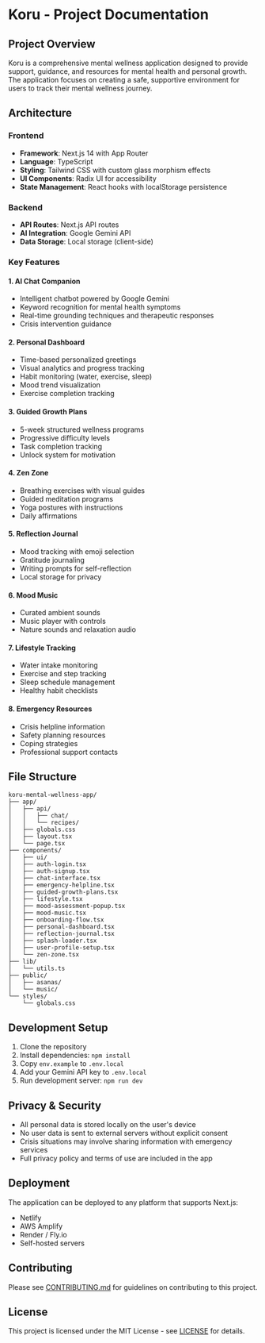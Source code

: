 # Koru - Project Documentation

## Project Overview

Koru is a comprehensive mental wellness application designed to provide support, guidance, and resources for mental health and personal growth. The application focuses on creating a safe, supportive environment for users to track their mental wellness journey.

## Architecture

### Frontend
- **Framework**: Next.js 14 with App Router
- **Language**: TypeScript
- **Styling**: Tailwind CSS with custom glass morphism effects
- **UI Components**: Radix UI for accessibility
- **State Management**: React hooks with localStorage persistence

### Backend
- **API Routes**: Next.js API routes
- **AI Integration**: Google Gemini API
- **Data Storage**: Local storage (client-side)

### Key Features

#### 1. AI Chat Companion
- Intelligent chatbot powered by Google Gemini
- Keyword recognition for mental health symptoms
- Real-time grounding techniques and therapeutic responses
- Crisis intervention guidance

#### 2. Personal Dashboard
- Time-based personalized greetings
- Visual analytics and progress tracking
- Habit monitoring (water, exercise, sleep)
- Mood trend visualization
- Exercise completion tracking

#### 3. Guided Growth Plans
- 5-week structured wellness programs
- Progressive difficulty levels
- Task completion tracking
- Unlock system for motivation

#### 4. Zen Zone
- Breathing exercises with visual guides
- Guided meditation programs
- Yoga postures with instructions
- Daily affirmations

#### 5. Reflection Journal
- Mood tracking with emoji selection
- Gratitude journaling
- Writing prompts for self-reflection
- Local storage for privacy

#### 6. Mood Music
- Curated ambient sounds
- Music player with controls
- Nature sounds and relaxation audio

#### 7. Lifestyle Tracking
- Water intake monitoring
- Exercise and step tracking
- Sleep schedule management
- Healthy habit checklists

#### 8. Emergency Resources
- Crisis helpline information
- Safety planning resources
- Coping strategies
- Professional support contacts

## File Structure

```
koru-mental-wellness-app/
├── app/
│   ├── api/
│   │   ├── chat/
│   │   └── recipes/
│   ├── globals.css
│   ├── layout.tsx
│   └── page.tsx
├── components/
│   ├── ui/
│   ├── auth-login.tsx
│   ├── auth-signup.tsx
│   ├── chat-interface.tsx
│   ├── emergency-helpline.tsx
│   ├── guided-growth-plans.tsx
│   ├── lifestyle.tsx
│   ├── mood-assessment-popup.tsx
│   ├── mood-music.tsx
│   ├── onboarding-flow.tsx
│   ├── personal-dashboard.tsx
│   ├── reflection-journal.tsx
│   ├── splash-loader.tsx
│   ├── user-profile-setup.tsx
│   └── zen-zone.tsx
├── lib/
│   └── utils.ts
├── public/
│   ├── asanas/
│   └── music/
└── styles/
    └── globals.css
```

## Development Setup

1. Clone the repository
2. Install dependencies: `npm install`
3. Copy `env.example` to `.env.local`
4. Add your Gemini API key to `.env.local`
5. Run development server: `npm run dev`

## Privacy & Security

- All personal data is stored locally on the user's device
- No user data is sent to external servers without explicit consent
- Crisis situations may involve sharing information with emergency services
- Full privacy policy and terms of use are included in the app

## Deployment

The application can be deployed to any platform that supports Next.js:
- Netlify
- AWS Amplify
- Render / Fly.io
- Self-hosted servers

## Contributing

Please see [CONTRIBUTING.md](CONTRIBUTING.md) for guidelines on contributing to this project.

## License

This project is licensed under the MIT License - see [LICENSE](LICENSE) for details.




